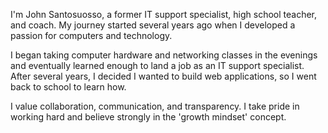 I'm John Santosuosso, a former IT support specialist, high school teacher, and coach. My journey started several years ago when I developed a passion for computers and technology.

I began taking computer hardware and networking classes in the evenings and eventually learned enough to land a job as an IT support specialist. After several years, I decided I wanted to build web applications, so I went back to school to learn how.

I value collaboration, communication, and transparency.  I take pride in working hard and believe strongly in the 'growth mindset' concept.
